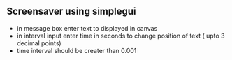 ## Screensaver using simplegui

* in message box enter text to displayed in canvas 
* in interval input enter time in seconds to change position of text ( upto 3 decimal points)
* time interval should be creater than 0.001 
